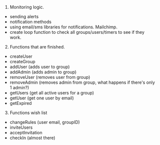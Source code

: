 1. Monitoring logic.
- sending alerts
- notification methods
- using email/sms libraries for notifications. Mailchimp.
- create loop function to check all groups/users/timers to see if they work.

2. Functions that are finished.
- createUser
- createGroup
- addUser (adds user to group)
- addAdmin (adds admin to group)
- removeUser (removes user from group)
- removeAdmin (removes admin from group, what happens if there's only 1 admin?)
- getUsers (get all active users for a group)
- getUser (get one user by email)
- getExpired

3. Functions wish list
- changeRules (user email, groupID)
- inviteUsers
- acceptInvitation
- checkIn (almost there)
